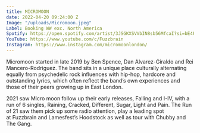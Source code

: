 ```yaml
---
title: MICROMOON
date: 2022-04-20 09:24:00 Z
Image: "/uploads/Micromoon.jpeg"
Label: Booking WW exc. North America
Spotify: https://open.spotify.com/artist/3JSGKXSVVbIN8sb56MfcaI?si=bE4Ffp-3SuS3oWCRJIT-vQ
YouTube: https://www.youtube.com/c/Fuzzbrain
Instagram: https://www.instagram.com/micromoonlondon/
---
```


Micromoon started in late 2019 by Ben Spence, Dan Alvarez-Giraldo and Rei Mancero-Rodriguez.
The band sits in a unique place culturally alternating equally from psychedelic rock influences with
hip-hop, hardcore and outstanding lyrics, which often reflect the band’s own experiences and those of their peers growing up in East London.

2021 saw Micro moon follow up their early releases, Falling and I-IV, with a run of 6 singles, Raining, Cracked, Different, Sugar, Light and Pain. The Run of 21 saw them pick up some radio attention, play a leading spot at Fuzzbrain and Lamesfest’s Hoodstock as well as tour with Chubby and The Gang.